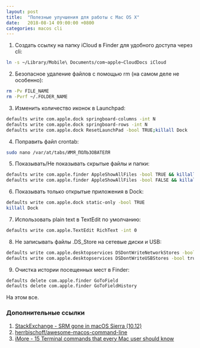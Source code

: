 ```yaml
---
layout: post
title:  "Полезные улучшения для работы с Mac OS X"
date:   2018-08-14 09:00:00 +0800
categories: macos cli
---
```


1. Создать ссылку на папку iCloud в Finder для удобного доступа через cli:
```sh
ln -s ~/Library/Mobile\ Documents/com~apple~CloudDocs iCloud
```
2. Безопасное удаление файлов с помощью rm (на самом деле не особенно):
```sh
rm -Pv FILE_NAME
rm -Pvrf ~/.FOLDER_NAME
```
3. Изменить количество иконок в Launchpad:
```sh
defaults write com.apple.dock springboard-columns -int N
defaults write com.apple.dock springboard-rows -int N
defaults write com.apple.dock ResetLaunchPad -bool TRUE;killall Dock
```
4. Поправить файл crontab:
```sh
sudo nano /var/at/tabs/ИМЯ_ПОЛЬЗОВАТЕЛЯ
```
5. Показывать/Не показывать скрытые файлы и папки:
```sh
defaults write com.apple.finder AppleShowAllFiles -bool TRUE && killall Finder
defaults write com.apple.finder AppleShowAllFiles -bool FALSE && killall Finder
```
6. Показывать только открытые приложения в Dock:
```sh
defaults write com.apple.dock static-only -bool TRUE
killall Dock
```
7. Использовать plain text в TextEdit по умолчанию:
```sh
defaults write com.apple.TextEdit RichText -int 0
```
8. Не записывать файлы .DS_Store на сетевые диски и USB:
```sh
defaults write com.apple.desktopservices DSDontWriteNetworkStores -bool true
defaults write com.apple.desktopservices DSDontWriteUSBStores -bool true
```
9. Очистка истории посещенных мест в Finder:
```sh
defaults delete com.apple.finder GoToField
defaults delete com.apple.finder GoToFieldHistory
```

На этом все.

### Дополнительные ссылки
1. [StackExchange - SRM gone in macOS Sierra (10.12)](https://apple.stackexchange.com/questions/252098/srm-gone-in-macos-sierra-10-12)
2. [herrbischoff/awesome-macos-command-line](https://github.com/herrbischoff/awesome-macos-command-line)
3. [iMore - 15 Terminal commands that every Mac user should know](https://www.imore.com/fifteen-terminal-tricks-every-mac-user-should-know)

